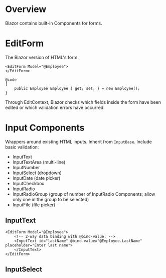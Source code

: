 # Overview
Blazor contains built-in Components for forms.

# EditForm
The Blazor version of HTML's form.
```cshtml
<EditForm Model="@Employee">
</EditForm>

@code
{
    public Employee Employee { get; set; } = new Employee();
}
```

Through EditContext, Blazor checks which fields inside the form have been edited or which validation errors have occurred.

# Input Components
Wrappers around existing HTML inputs.  Inherit from `InputBase`.  Include basic validation:
- InputText
- InputTextArea (multi-line)
- InputNumber
- InputSelect (dropdown)
- InputDate (date picker)
- InputCheckbox
- InputRadio
- InputRadioGroup (group of number of InputRadio Components; allow only one in the group to be selected)
- InputFile (file picker)

## InputText
```cshtml
<EditForm Model="@Employee">
    <!-- 2-way data binding with @bind-value: -->
    <InputText id="lastName" @bind-value="@Employee.LastName" placeholder="Enter last name">
    </InputText>
</EditForm>
```

## InputSelect